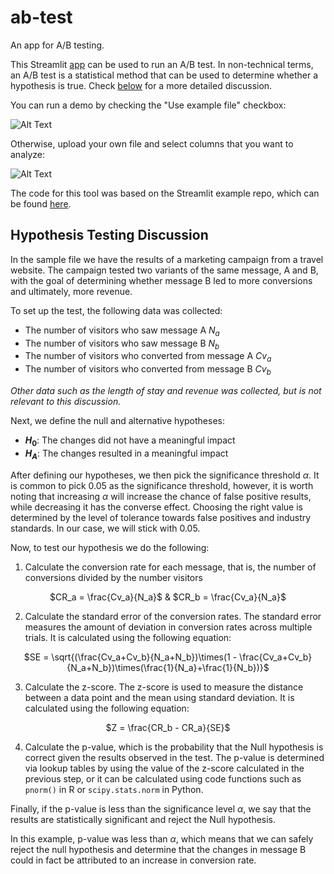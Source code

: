 # ab-test
An app for A/B testing.

This Streamlit [app](https://el-grudge-ab-test-app-l2gvyr.streamlit.app/) can be used to run an A/B test. In non-technical terms, an A/B test is a statistical method that 
can be used to determine whether a hypothesis is true. Check [below](#hypothesis-testing-discussion) for a more detailed discussion.

You can run a demo by checking the "Use example file" checkbox:

![Alt Text](images/use_example.gif)

Otherwise, upload your own file and select columns that you want to analyze:

![Alt Text](images/upload_file.gif)

The code for this tool was based on the Streamlit example repo, which can be found [here](https://github.com/streamlit/example-app-ab-testing).

## Hypothesis Testing Discussion

In the sample file we have the results of a marketing campaign from a travel website. The campaign tested two variants of the same message, A and B, with the goal of determining whether message B led to more conversions and ultimately, more revenue.

To set up the test, the following data was collected:

* The number of visitors who saw message A $N_a$
* The number of visitors who saw message B $N_b$
* The number of visitors who converted from message A $Cv_a$
* The number of visitors who converted from message B $Cv_b$

*Other data such as the length of stay and revenue was collected, but is not relevant to this discussion.*

Next, we define the null and alternative hypotheses:
* **$H_0$**: The changes did not have a meaningful impact 
* **$H_A$**: The changes resulted in a meaningful impact 

After defining our hypotheses, we then pick the significance threshold $\alpha$. It is common to pick $0.05$ as the significance threshold, however, it is worth noting that increasing $\alpha$ will increase the chance of false positive results, while decreasing it has the converse effect. Choosing the right value is determined by the level of tolerance towards false positives and industry standards. In our case, we will stick with $0.05$.

Now, to test our hypothesis we do the following: 

1. Calculate the conversion rate for each message, that is, the number of conversions divided by the number visitors  

<p align=center>$CR_a = \frac{Cv_a}{N_a}$ & $CR_b = \frac{Cv_a}{N_a}$</p>

2. Calculate the standard error of the conversion rates. The standard error measures the amount of deviation in conversion rates across multiple trials. It is calculated using the following equation:

<p align=center>$SE = \sqrt{(\frac{Cv_a+Cv_b}{N_a+N_b})\times(1 - \frac{Cv_a+Cv_b}{N_a+N_b})\times(\frac{1}{N_a}+\frac{1}{N_b})}$</p>

3. Calculate the z-score. The z-score is used to measure the distance between a data point and the mean using standard deviation. 
It is calculated using the following equation:

<p align=center>$Z = \frac{CR_b - CR_a}{SE}$</p>

4. Calculate the p-value, which is the probability that the Null hypothesis is correct given the results observed in the test. The p-value is determined via lookup tables by using the value of the z-score calculated in the previous step, or it can be calculated using code functions such as `pnorm()` in R or `scipy.stats.norm` in Python.

Finally, if the p-value is less than the significance level $\alpha$, we say that the results are statistically significant and reject the Null hypothesis.

In this example, p-value was less than $\alpha$, which means that we can safely reject the null hypothesis and determine that the changes in message B could in fact be attributed to an increase in conversion rate.

